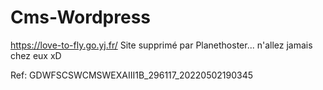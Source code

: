 # Cms-Wordpress
https://love-to-fly.go.yj.fr/    Site supprimé par Planethoster... n'allez jamais chez eux xD


Ref: GDWFSCSWCMSWEXAIII1B_296117_20220502190345
